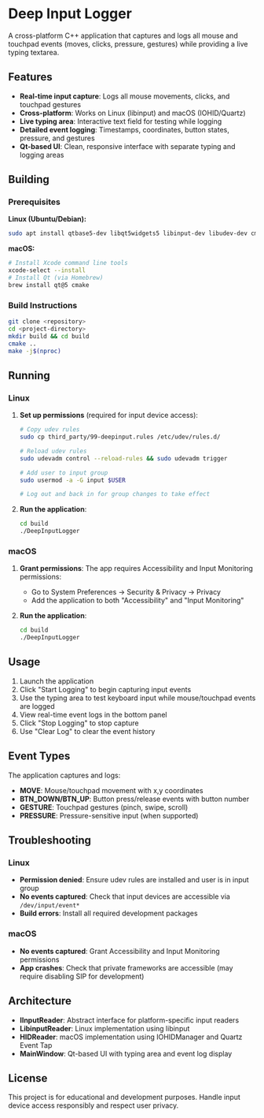 # Deep Input Logger

A cross-platform C++ application that captures and logs all mouse and touchpad events (moves, clicks, pressure, gestures) while providing a live typing textarea.

## Features

- **Real-time input capture**: Logs all mouse movements, clicks, and touchpad gestures
- **Cross-platform**: Works on Linux (libinput) and macOS (IOHID/Quartz)
- **Live typing area**: Interactive text field for testing while logging
- **Detailed event logging**: Timestamps, coordinates, button states, pressure, and gestures
- **Qt-based UI**: Clean, responsive interface with separate typing and logging areas

## Building

### Prerequisites

**Linux (Ubuntu/Debian):**
```bash
sudo apt install qtbase5-dev libqt5widgets5 libinput-dev libudev-dev cmake build-essential
```

**macOS:**
```bash
# Install Xcode command line tools
xcode-select --install
# Install Qt (via Homebrew)
brew install qt@5 cmake
```

### Build Instructions

```bash
git clone <repository>
cd <project-directory>
mkdir build && cd build
cmake ..
make -j$(nproc)
```

## Running

### Linux

1. **Set up permissions** (required for input device access):
   ```bash
   # Copy udev rules
   sudo cp third_party/99-deepinput.rules /etc/udev/rules.d/
   
   # Reload udev rules
   sudo udevadm control --reload-rules && sudo udevadm trigger
   
   # Add user to input group
   sudo usermod -a -G input $USER
   
   # Log out and back in for group changes to take effect
   ```

2. **Run the application**:
   ```bash
   cd build
   ./DeepInputLogger
   ```

### macOS

1. **Grant permissions**: The app requires Accessibility and Input Monitoring permissions:
   - Go to System Preferences → Security & Privacy → Privacy
   - Add the application to both "Accessibility" and "Input Monitoring"

2. **Run the application**:
   ```bash
   cd build
   ./DeepInputLogger
   ```

## Usage

1. Launch the application
2. Click "Start Logging" to begin capturing input events
3. Use the typing area to test keyboard input while mouse/touchpad events are logged
4. View real-time event logs in the bottom panel
5. Click "Stop Logging" to stop capture
6. Use "Clear Log" to clear the event history

## Event Types

The application captures and logs:

- **MOVE**: Mouse/touchpad movement with x,y coordinates
- **BTN_DOWN/BTN_UP**: Button press/release events with button number
- **GESTURE**: Touchpad gestures (pinch, swipe, scroll)
- **PRESSURE**: Pressure-sensitive input (when supported)

## Troubleshooting

### Linux

- **Permission denied**: Ensure udev rules are installed and user is in input group
- **No events captured**: Check that input devices are accessible via `/dev/input/event*`
- **Build errors**: Install all required development packages

### macOS

- **No events captured**: Grant Accessibility and Input Monitoring permissions
- **App crashes**: Check that private frameworks are accessible (may require disabling SIP for development)

## Architecture

- **IInputReader**: Abstract interface for platform-specific input readers
- **LibinputReader**: Linux implementation using libinput
- **HIDReader**: macOS implementation using IOHIDManager and Quartz Event Tap
- **MainWindow**: Qt-based UI with typing area and event log display

## License

This project is for educational and development purposes. Handle input device access responsibly and respect user privacy.